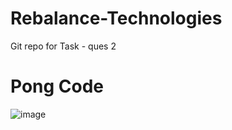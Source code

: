 # Rebalance-Technologies
Git repo for Task - ques 2 

# Pong Code

![image](https://github.com/Resham0007/Rebalance-Technologies/assets/115933421/53c29d3e-a39a-45e3-b8bf-d7065acbd072)
